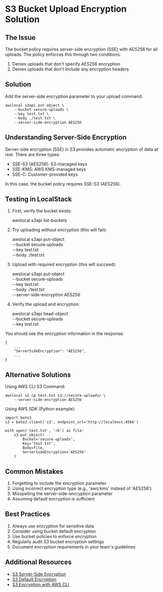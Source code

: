 # S3 Bucket Upload Encryption Solution

## The Issue
The bucket policy requires server-side encryption (SSE) with AES256 for all uploads. The policy enforces this through two conditions:
1. Denies uploads that don't specify AES256 encryption
2. Denies uploads that don't include any encryption headers

## Solution

Add the server-side encryption parameter to your upload command:

    awslocal s3api put-object \
        --bucket secure-uploads \
        --key test.txt \
        --body ./test.txt \
        --server-side-encryption AES256

## Understanding Server-Side Encryption

Server-side encryption (SSE) in S3 provides automatic encryption of data at rest. There are three types:
- SSE-S3 (AES256): S3-managed keys
- SSE-KMS: AWS KMS-managed keys
- SSE-C: Customer-provided keys

In this case, the bucket policy requires SSE-S3 (AES256).

## Testing in LocalStack

1. First, verify the bucket exists:

    awslocal s3api list-buckets

2. Try uploading without encryption (this will fail):

    awslocal s3api put-object \
        --bucket secure-uploads \
        --key test.txt \
        --body ./test.txt

3. Upload with required encryption (this will succeed):

    awslocal s3api put-object \
        --bucket secure-uploads \
        --key test.txt \
        --body ./test.txt \
        --server-side-encryption AES256

4. Verify the upload and encryption:

    awslocal s3api head-object \
        --bucket secure-uploads \
        --key test.txt

You should see the encryption information in the response:
    
    {
        ...
        "ServerSideEncryption": "AES256",
        ...
    }

## Alternative Solutions

Using AWS CLI S3 Command:

    awslocal s3 cp test.txt s3://secure-uploads/ \
        --server-side-encryption AES256

Using AWS SDK (Python example):

    import boto3
    s3 = boto3.client('s3', endpoint_url='http://localhost:4566')
    
    with open('test.txt', 'rb') as file:
        s3.put_object(
            Bucket='secure-uploads',
            Key='test.txt',
            Body=file,
            ServerSideEncryption='AES256'
        )

## Common Mistakes
1. Forgetting to include the encryption parameter
2. Using incorrect encryption type (e.g., 'aws:kms' instead of 'AES256')
3. Misspelling the server-side-encryption parameter
4. Assuming default encryption is sufficient

## Best Practices
1. Always use encryption for sensitive data
2. Consider using bucket default encryption
3. Use bucket policies to enforce encryption
4. Regularly audit S3 bucket encryption settings
5. Document encryption requirements in your team's guidelines

## Additional Resources
- [S3 Server-Side Encryption](https://docs.aws.amazon.com/AmazonS3/latest/userguide/serv-side-encryption.html)
- [S3 Default Encryption](https://docs.aws.amazon.com/AmazonS3/latest/userguide/bucket-encryption.html)
- [S3 Encryption with AWS CLI](https://docs.aws.amazon.com/cli/latest/reference/s3api/put-object.html#examples)